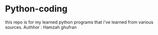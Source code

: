 # Python-coding
this repo is for my learned python programs that i've learned from various sources. 
Authhor : Hamzah ghufran
